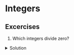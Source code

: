 # Integers

## Excercises

1. Which integers divide zero?
<details>
  <summary>Solution</summary>
</details>
